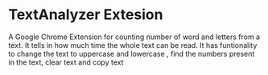 # TextAnalyzer Extesion
 A Google Chrome Extension for counting number of word and letters from a text. It tells in how much time the whole text can be read. It has funtionality to change the text to uppercase and lowercase , find the numbers present in the text, clear text and copy text
